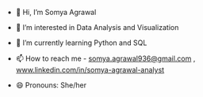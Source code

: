 - 👋 Hi, I’m Somya Agrawal
- 👀 I’m interested in Data Analysis and Visualization
- 🌱 I’m currently learning Python and SQL

- 📫 How to reach me - somya.agrawal936@gmail.com , www.linkedin.com/in/somya-agrawal-analyst
- 😄 Pronouns: She/her
  

<!---
Somya-Agrawal-DataAnalyst/Somya-Agrawal-DataAnalyst is a ✨ special ✨ repository because its `README.md` (this file) appears on your GitHub profile.
You can click the Preview link to take a look at your changes.
--->

